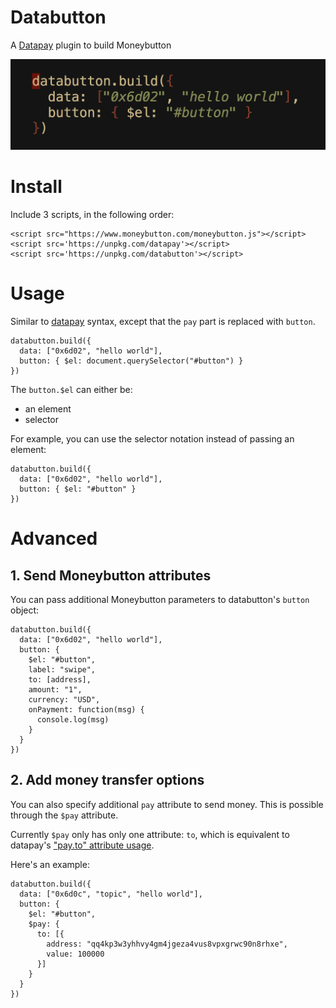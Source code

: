 # Databutton

A [Datapay](https://github.com/unwriter/datapay) plugin to build Moneybutton

![code](./code.png)

# Install

Include 3 scripts, in the following order:

```
<script src="https://www.moneybutton.com/moneybutton.js"></script>
<script src='https://unpkg.com/datapay'></script>
<script src='https://unpkg.com/databutton'></script>
```

# Usage

Similar to [datapay](https://github.com/unwriter/datapay) syntax, except that the `pay` part is replaced with `button`.

```
databutton.build({
  data: ["0x6d02", "hello world"],
  button: { $el: document.querySelector("#button") }
})
```

The `button.$el` can either be:

- an element
- selector

For example, you can use the selector notation instead of passing an element:

```
databutton.build({
  data: ["0x6d02", "hello world"],
  button: { $el: "#button" }
})
```

# Advanced

## 1. Send Moneybutton attributes

You can pass additional Moneybutton parameters to databutton's `button` object:

```
databutton.build({
  data: ["0x6d02", "hello world"],
  button: {
    $el: "#button",
    label: "swipe",
    to: [address],
    amount: "1",
    currency: "USD",
    onPayment: function(msg) {
      console.log(msg)
    }
  }
})
```

## 2. Add money transfer options

You can also specify additional `pay` attribute to send money. This is possible through the `$pay` attribute.


Currently `$pay` only has only one attribute: `to`, which is equivalent to datapay's ["pay.to" attribute usage](https://github.com/unwriter/datapay#4-to).

Here's an example:

```
databutton.build({
  data: ["0x6d0c", "topic", "hello world"],
  button: {
    $el: "#button",
    $pay: {
      to: [{
        address: "qq4kp3w3yhhvy4gm4jgeza4vus8vpxgrwc90n8rhxe",
        value: 100000
      }]
    }
  }
})
```
